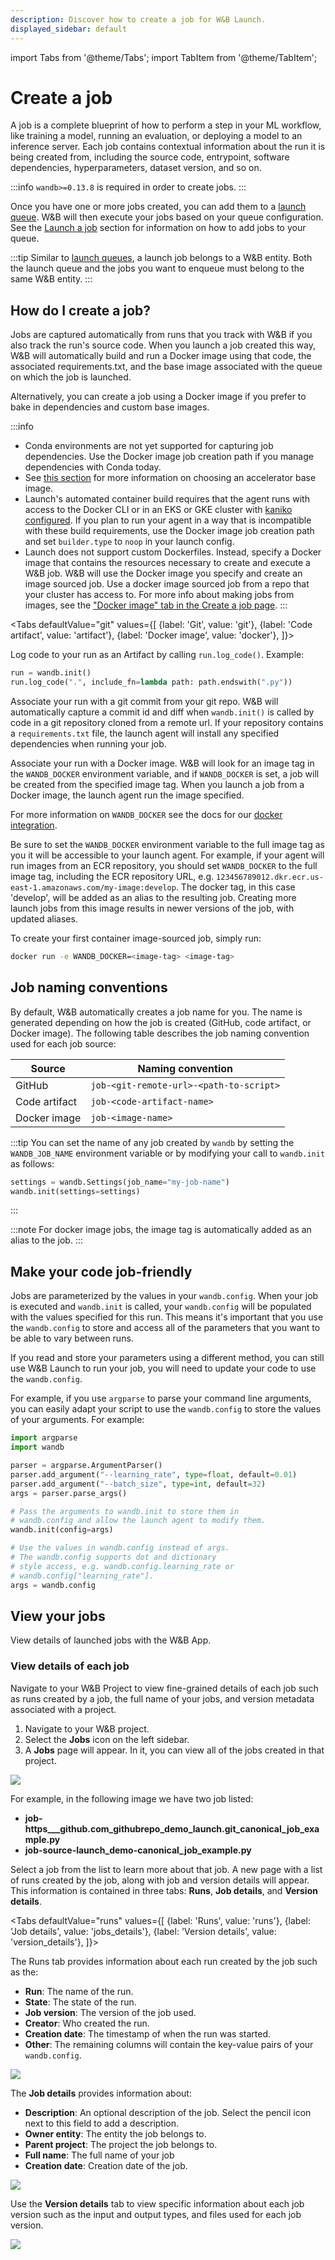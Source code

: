 ```yaml
---
description: Discover how to create a job for W&B Launch.
displayed_sidebar: default
---
```


import Tabs from '@theme/Tabs';
import TabItem from '@theme/TabItem';

# Create a job

A job is a complete blueprint of how to perform a step in your ML workflow, like training a model, running an evaluation, or deploying a model to an inference server. Each job contains contextual information about the run it is being created from, including the source code, entrypoint, software dependencies, hyperparameters, dataset version, and so on.

:::info
`wandb>=0.13.8` is required in order to create jobs.
:::

Once you have one or more jobs created, you can add them to a [launch queue](./create-queue.md). W&B will then execute your jobs based on your queue configuration. See the [Launch a job](./launch-jobs.md) section for information on how to add jobs to your queue.

:::tip
Similar to [launch queues](./create-queue.md), a launch job belongs to a W&B entity. Both the launch queue and the jobs you want to enqueue must belong to the same W&B entity.
:::

## How do I create a job?

Jobs are captured automatically from runs that you track with W&B if you also track the run's source code. When you launch a job created this way, W&B will automatically build and run a Docker image using that code, the associated requirements.txt, and the base image associated with the queue on which the job is launched.

Alternatively, you can create a job using a Docker image if you prefer to bake in dependencies and custom base images.

:::info
- Conda environments are not yet supported for capturing job dependencies. Use the Docker image job creation path if you manage dependencies with Conda today.
- See [this section](docker#docker-queues) for more information on choosing an accelerator base image.
- Launch's automated container build requires that the agent runs with access to the Docker CLI or in an EKS or GKE cluster with [kaniko configured](run-agent#builders). If you plan to run your agent in a way that is incompatible with these build requirements, use the Docker image job creation path and set `builder.type` to `noop` in your launch config.
- Launch does not support custom Dockerfiles. Instead, specify a Docker image that contains the resources necessary to create and execute a W&B job. W&B will use the Docker image you specify and create an image sourced job. Use a docker image sourced job from a repo that your cluster has access to. For more info about making jobs from images, see the ["Docker image" tab in the Create a job page](./create-job.md#how-do-i-create-a-job).
:::

<Tabs
defaultValue="git"
values={[
{label: 'Git', value: 'git'},
{label: 'Code artifact', value: 'artifact'},
{label: 'Docker image', value: 'docker'},
]}>

<TabItem value="artifact">

Log code to your run as an Artifact by calling `run.log_code()`.
Example:

```python
run = wandb.init()
run.log_code(".", include_fn=lambda path: path.endswith(".py"))
```

</TabItem>

<TabItem value="git">

Associate your run with a git commit from your git repo. W&B will automatically capture a commit id and diff when `wandb.init()` is called by code in a git repository cloned from a remote url. If your repository contains a `requirements.txt` file, the launch agent will install any specified dependencies when running your job.

</TabItem>

<TabItem value="docker">

Associate your run with a Docker image. W&B will look for an image tag in the `WANDB_DOCKER` environment variable, and if `WANDB_DOCKER` is set, a job will be created from the specified image tag. When you launch a job from a Docker image, the launch agent run the image specified.

For more information on `WANDB_DOCKER` see the docs for our [docker integration](../integrations/other/docker.md).

Be sure to set the `WANDB_DOCKER` environment variable to the full image tag as you it will be accessible to your launch agent. For example, if your agent will run images from an ECR repository, you should set `WANDB_DOCKER` to the full image tag, including the ECR repository URL, e.g. `123456789012.dkr.ecr.us-east-1.amazonaws.com/my-image:develop`. The docker tag, in this case 'develop', will be added as an alias to the resulting job. Creating more launch jobs from this image results in newer versions of the job, with updated aliases.

To create your first container image-sourced job, simply run:

```bash
docker run -e WANDB_DOCKER=<image-tag> <image-tag>
```

</TabItem>

</Tabs>

## Job naming conventions

By default, W&B automatically creates a job name for you. The name is generated depending on how the job is created (GitHub, code artifact, or Docker image). The following table describes the job naming convention used for each job source:

| Source        | Naming convention                       |
| ------------- | --------------------------------------- |
| GitHub        | `job-<git-remote-url>-<path-to-script>` |
| Code artifact | `job-<code-artifact-name>`              |
| Docker image  | `job-<image-name>`                      |

:::tip
You can set the name of any job created by `wandb` by setting the `WANDB_JOB_NAME` environment variable or by modifying your call to `wandb.init` as follows:

```python
settings = wandb.Settings(job_name="my-job-name")
wandb.init(settings=settings)
```
:::

:::note
For docker image jobs, the image tag is automatically added as an alias to the job.
:::

## Make your code job-friendly

Jobs are parameterized by the values in your `wandb.config`. When your job is executed and `wandb.init` is called, your `wandb.config` will be populated with the values specified for this run. This means it's important that you use the `wandb.config` to store and access all of the parameters that you want to be able to vary between runs.

If you read and store your parameters using a different method, you can still use W&B Launch to run your job, you will need to update your code to use the `wandb.config`.

For example, if you use `argparse` to parse your command line arguments, you can easily adapt your script to use the `wandb.config` to store the values of your arguments. For example:

```python
import argparse
import wandb

parser = argparse.ArgumentParser()
parser.add_argument("--learning_rate", type=float, default=0.01)
parser.add_argument("--batch_size", type=int, default=32)
args = parser.parse_args()

# Pass the arguments to wandb.init to store them in
# wandb.config and allow the launch agent to modify them.
wandb.init(config=args)

# Use the values in wandb.config instead of args.
# The wandb.config supports dot and dictionary
# style access, e.g. wandb.config.learning_rate or
# wandb.config["learning_rate"].
args = wandb.config
```

## View your jobs

View details of launched jobs with the W&B App.

### View details of each job

Navigate to your W&B Project to view fine-grained details of each job such as runs created by a job, the full name of your jobs, and version metadata associated with a project.

1. Navigate to your W&B project.
2. Select the **Jobs** icon on the left sidebar.
3. A **Jobs** page will appear. In it, you can view all of the jobs created in that project.

![](/images/launch/view_jobs.png)

For example, in the following image we have two job listed:

- **job-https\_\_\_github.com_githubrepo_demo_launch.git_canonical_job_example.py**
- **job-source-launch_demo-canonical_job_example.py**

Select a job from the list to learn more about that job. A new page with a list of runs created by the job, along with job and version details will appear. This information is contained in three tabs: **Runs**, **Job details**, and **Version details**.

<Tabs
defaultValue="runs"
values={[
{label: 'Runs', value: 'runs'},
{label: 'Job details', value: 'jobs_details'},
{label: 'Version details', value: 'version_details'},
]}>
<TabItem value="runs">

The Runs tab provides information about each run created by the job such as the:

- **Run**: The name of the run.
- **State**: The state of the run.
- **Job version**: The version of the job used.
- **Creator**: Who created the run.
- **Creation date**: The timestamp of when the run was started.
- **Other**: The remaining columns will contain the key-value pairs of your `wandb.config`.

![](/images/launch/runs_in_job.png)

  </TabItem>
  <TabItem value="jobs_details">

The **Job details** provides information about:

- **Description**: An optional description of the job. Select the pencil icon next to this field to add a description.
- **Owner entity**: The entity the job belongs to.
- **Parent project**: The project the job belongs to.
- **Full name**: The full name of your job
- **Creation date**: Creation date of the job.

![](/images/launch/job_id_full_name.png)

  </TabItem>
  <TabItem value="version_details">

Use the **Version details** tab to view specific information about each job version such as the input and output types, and files used for each job version.

![](/images/launch/version_details_large.png)

  </TabItem>
</Tabs>
